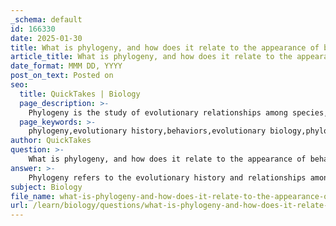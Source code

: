 ```yaml
---
_schema: default
id: 166330
date: 2025-01-30
title: What is phylogeny, and how does it relate to the appearance of behaviors in evolutionary history?
article_title: What is phylogeny, and how does it relate to the appearance of behaviors in evolutionary history?
date_format: MMM DD, YYYY
post_on_text: Posted on
seo:
  title: QuickTakes | Biology
  page_description: >-
    Phylogeny is the study of evolutionary relationships among species, illustrated through phylogenetic trees, which provides insights into the evolutionary history and variations of behaviors across species, addressing their adaptive significance and underlying mechanisms.
  page_keywords: >-
    phylogeny,evolutionary history,behaviors,evolutionary biology,phylogenetic tree,Tinbergen's questions,evolution of traits,adaptive significance,homologous behaviors,homoplastic behaviors,adaptive responses,mechanisms of behavior
author: QuickTakes
question: >-
    What is phylogeny, and how does it relate to the appearance of behaviors in evolutionary history?
answer: >-
    Phylogeny refers to the evolutionary history and relationships among species or groups of organisms. It is often depicted in a phylogenetic tree, which illustrates how species have diverged from common ancestors over time. Understanding phylogeny is crucial for studying the evolution of traits and behaviors, as it provides insights into how these characteristics have developed in response to environmental pressures and evolutionary processes.\n\nIn the context of animal behavior, phylogeny helps researchers address several key questions, particularly those outlined in Tinbergen’s four questions. Specifically, it allows scientists to explore:\n\n1. **Evolutionary History of Behaviors**: By examining the phylogenetic relationships among species, researchers can determine when specific behaviors first appeared in the evolutionary timeline. This analysis can reveal how certain behaviors have been conserved or modified across different lineages, providing insights into their adaptive significance.\n\n2. **Variation in Behaviors**: Phylogenetic analysis can help explain how behaviors vary among species as a result of their evolutionary history. For instance, behaviors that are homologous (shared due to common ancestry) can be distinguished from those that are homoplastic (similar due to convergent evolution). This distinction is important for understanding the functional adaptations of behaviors in different ecological contexts.\n\n3. **Adaptive Responses**: Understanding the phylogenetic context of behaviors allows researchers to assess their adaptive value—how these behaviors contribute to survival and reproductive success. For example, social behaviors in primates can be traced back through phylogenetic trees to understand their evolution and the development of complex social structures.\n\n4. **Mechanisms of Behavior**: Phylogenetic studies can also inform the mechanisms underlying behaviors by linking them to genetic, neurobiological, and hormonal changes that have evolved over time. This connection helps in understanding how behaviors are expressed and modified in response to environmental stimuli.\n\nIn summary, phylogeny is a fundamental concept in evolutionary biology that provides a framework for understanding the development and variation of behaviors across species. By analyzing the evolutionary relationships among organisms, researchers can gain valuable insights into the origins, adaptations, and mechanisms of animal behavior throughout evolutionary history.
subject: Biology
file_name: what-is-phylogeny-and-how-does-it-relate-to-the-appearance-of-behaviors-in-evolutionary-history.md
url: /learn/biology/questions/what-is-phylogeny-and-how-does-it-relate-to-the-appearance-of-behaviors-in-evolutionary-history
---
```


&nbsp;